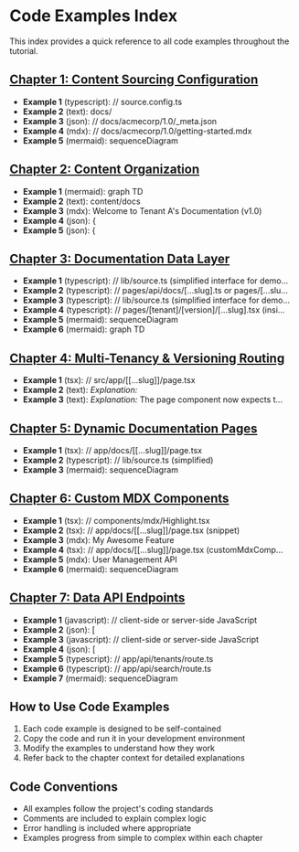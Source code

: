 # Code Examples Index

This index provides a quick reference to all code examples throughout the tutorial.

## [Chapter 1: Content Sourcing Configuration](chapter_01.md)

- **Example 1** (typescript): // source.config.ts
- **Example 2** (text): docs/
- **Example 3** (json): // docs/acmecorp/1.0/_meta.json
- **Example 4** (mdx): // docs/acmecorp/1.0/getting-started.mdx
- **Example 5** (mermaid): sequenceDiagram

## [Chapter 2: Content Organization](chapter_02.md)

- **Example 1** (mermaid): graph TD
- **Example 2** (text): content/docs
- **Example 3** (mdx): Welcome to Tenant A's Documentation (v1.0)
- **Example 4** (json): {
- **Example 5** (json): {

## [Chapter 3: Documentation Data Layer](chapter_03.md)

- **Example 1** (typescript): // lib/source.ts (simplified interface for demo...
- **Example 2** (typescript): // pages/api/docs/[...slug].ts or pages/[...slu...
- **Example 3** (typescript): // lib/source.ts (simplified interface for demo...
- **Example 4** (typescript): // pages/[tenant]/[version]/[...slug].tsx (insi...
- **Example 5** (mermaid): sequenceDiagram
- **Example 6** (mermaid): graph TD

## [Chapter 4: Multi-Tenancy & Versioning Routing](chapter_04.md)

- **Example 1** (tsx): // src/app/[[...slug]]/page.tsx
- **Example 2** (text): *Explanation:*
- **Example 3** (text): *Explanation:* The page component now expects t...

## [Chapter 5: Dynamic Documentation Pages](chapter_05.md)

- **Example 1** (tsx): // app/docs/[[...slug]]/page.tsx
- **Example 2** (typescript): // lib/source.ts (simplified)
- **Example 3** (mermaid): sequenceDiagram

## [Chapter 6: Custom MDX Components](chapter_06.md)

- **Example 1** (tsx): // components/mdx/Highlight.tsx
- **Example 2** (tsx): // app/docs/[[...slug]]/page.tsx (snippet)
- **Example 3** (mdx): My Awesome Feature
- **Example 4** (tsx): // app/docs/[[...slug]]/page.tsx (customMdxComp...
- **Example 5** (mdx): User Management API
- **Example 6** (mermaid): sequenceDiagram

## [Chapter 7: Data API Endpoints](chapter_07.md)

- **Example 1** (javascript): // client-side or server-side JavaScript
- **Example 2** (json): [
- **Example 3** (javascript): // client-side or server-side JavaScript
- **Example 4** (json): [
- **Example 5** (typescript): // app/api/tenants/route.ts
- **Example 6** (typescript): // app/api/search/route.ts
- **Example 7** (mermaid): sequenceDiagram


## How to Use Code Examples

1. Each code example is designed to be self-contained
2. Copy the code and run it in your development environment
3. Modify the examples to understand how they work
4. Refer back to the chapter context for detailed explanations

## Code Conventions

- All examples follow the project's coding standards
- Comments are included to explain complex logic
- Error handling is included where appropriate
- Examples progress from simple to complex within each chapter
